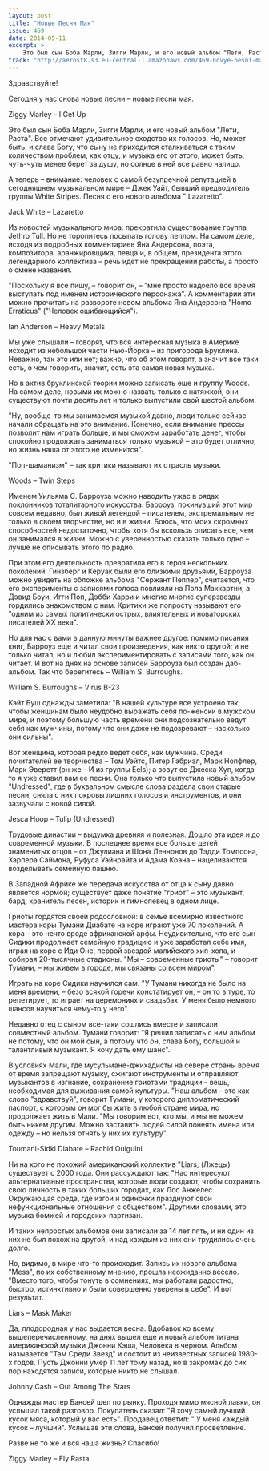 ```yaml
---
layout: post
title: "Новые Песни Мая"
issue: 469
date: 2014-05-11
excerpt: >
    Это был сын Боба Марли, Зигги Марли, и его новый альбом "Лети, Раста". Все отмечают удивительное сходство их голосов. Но, может быть, и слава Богу, что сыну не приходится сталкиваться с таким количеством проблем, как отцу; и музыка его от этого, может быть, чуть-чуть менее берет за душу, но солнце в ней все равно налицо.
track: "http://aerost8.s3.eu-central-1.amazonaws.com/469-novye-pesni-maja.mp3"
---
```


Здравствуйте!

Сегодня у нас снова новые песни – новые песни мая.

Ziggy Marley – I Get Up

Это был сын Боба Марли, Зигги Марли, и его новый альбом "Лети, Раста". Все отмечают удивительное сходство их голосов. Но, может быть, и слава Богу, что сыну не приходится сталкиваться с таким количеством проблем, как отцу; и музыка его от этого, может быть, чуть-чуть менее берет за душу, но солнце в ней все равно налицо.

А теперь – внимание: человек с самой безупречной репутацией в сегодняшнем музыкальном мире – Джек Уайт, бывший предводитель группы White Stripes. Песня с его нового альбома " Lazaretto".

Jack White – Lazaretto

Из новостей музыкального мира: прекратила существование группа Jethro Tull. Но не торопитесь посыпать голову пеплом. На самом деле, исходя из подробных комментариев Яна Андерсона, поэта, композитора, аранжировщика, певца и, в общем, президента этого легендарного коллектива – речь идет не прекращении работы, а просто о смене названия.

"Поскольку я все пишу, – говорит он, – "мне просто надоело все время выступать под именем исторического персонажа". А комментарии эти можно прочитать на развороте новом альбома Яна Андерсона "Homo Erraticus" ("Человек ошибающийся").

Ian Anderson – Heavy Metals

Мы уже слышали – говорят, что вся интересная музыка в Америке исходит из небольшой части Нью-Йорка – из пригорода Бруклина. Неважно, так это или нет; важно, что об этом говорят, а значит все таки есть, о чем говорить, значит, есть эта самая новая музыка.

Но в актив бруклинской теории можно записать еще и группу Woods. На самом деле, новыми их можно назвать только с натяжкой, они существуют почти десять лет и только выпустили свой шестой альбом.

"Ну, вообще-то мы занимаемся музыкой давно, люди только сейчас начали обращать на это внимание. Конечно, если внимание прессы позволит нам играть больше, и мы сможем заработать денег, чтобы спокойно продолжать заниматься только музыкой – это будет отлично; но жизнь наша от этого не изменится".

"Поп-шаманизм" – так критики называют их отрасль музыки.

Woods – Twin Steps

Именем Уильяма С. Барроуза можно наводить ужас в рядах поклонников тоталитарного искусства. Барроуз, покинувший этот мир совсем недавно, был живой легендой – писателем, экстремальным не только в своем творчестве, но и в жизни. Боюсь, что моих скромных способностей недостаточно, чтобы хотя бы вскользь описать все, чем он занимался в жизни. Можно с уверенностью сказать только одно – лучше не описывать этого по радио.

При этом его деятельность превратила его в героя нескольких поколений: Гинзберг и Керуак были его близкими друзьями, Барроуза можно увидеть на обложке альбома "Сержант Пеппер", считается, что его эксперименты с записями голоса повлияли на Пола Маккартни; а Дэвид Боуи, Игги Поп, Дэбби Харри и многие многие суперзвезды гордились знакомством с ним. Критики же попросту называют его "одним из самых политически острых, влиятельных и новаторских писателей XX века".

Но для нас с вами в данную минуты важнее другое: помимо писания книг, Барроуз еще и читал свои произведения, как никто другой; и не только читал, но и любил экспериментировать с записями того, как он читает. И вот на днях на основе записей Барроуза был создан даб-альбом. Так что берегитесь – William S. Burroughs.

William S. Burroughs – Virus B-23

Кэйт Буш однажды заметила: "В нашей культуре все устроено так, чтобы женщинам было неудобно выражать себя по-женски в мужском мире, и поэтому большую часть времени они подсознательно ведут себя как мужчины, потому что они даже не подозревают – насколько они сильны".

Вот женщина, которая редко ведет себя, как мужчина. Среди почитателей ее творчества – Том Уэйтс, Питер Гэбриэл, Марк Нопфлер, Марк Эверетт (он же – И из группы Eels); а зовут ее Джеска Хуп, когда-то я уже ставил вам ее песни. Она только что выпустила новый альбом "Undressed", где в буквальном смысле слова раздела свои старые песни, сняла с них покровы лишних голосов и инструментов, и они зазвучали с новой силой.

Jesca Hoop – Tulip (Undressed)

Трудовые династии – выдумка древняя и полезная. Дошло эта идея и до современной музыки. В последнее время все больше детей знаменитых отцов – от Джулиана и Шона Леннонов до Тэдди Томпсона, Харпера Саймона, Руфуса Уэйнрайта и Адама Коэна – нацеливаются возделывать семейную пашню.

В Западной Африке же передача искусства от отца к сыну давно является нормой; существует даже понятие "гриот" – это музыкант, бард, хранитель песен, историк и гимнопевец в одном лице.

Гриоты гордятся своей родословной: в семье всемирно известного мастера коры Тумани Диабате на коре играют уже 70 поколений. А кора – это нечто вроде африканской арфы. Неудивительно, что его сын Сидики продолжает семейную традицию и уже заработал себе имя, играя на коре с Иди Оне, первой звездой малийского хип-хопа, и собирая 20-тысячные стадионы. "Мы – современные гриоты" – говорит Тумани, – мы живем в городе, мы связаны со всем миром".

Играть на коре Сидики научился сам. "У Тумани никогда не было на меня времени, – безо всякой горечи констатирует он, – он то в туре, то репетирует, то играет на церемониях и свадьбах. У меня было немного шансов научиться чему-то у него".

Недавно отец с сыном все-таки сошлись вместе и записали совместный альбом. Тумани говорит: "Я решил записать с ним альбом не потому, что он мой сын, а потому что он, слава Богу, большой и талантливый музыкант. Я хочу дать ему шанс".

В условиях Мали, где мусульмане-джихадисты на севере страны время от время запрещают музыку, сжигают инструменты и отправляют музыкантов в изгнание, сохранение гриотами традиции – вещь, необходимая для выживания самой культуры. "Наш альбом – это как слово "здравствуй", говорит Тумани, у которого дипломатический паспорт, с которым он мог бы жить в любой стране мира, но продолжает жить в Мали. "Мы говорим вот, кто мы, и мы не можем быть никем другим. Можно заставить людей силой понеять имена или одежду – но нельзя отнять у них их культуру".

Toumani-Sidki Diabate – Rachid Ouiguini

Ни на кого не похожий американский коллектив "Liars; (Лжецы) существует с 2000 года. Они рассуждают так: "Нас интересуют альтернативные пространства, которые люди создают, чтобы сохранить свою личность в таких больших городах, как Лос Анжелес. Окружающая среда, где изгои и одиночки празднуют свои нефункциональные отношения с обществом". Другими словами, это музыка бомжей и городских партизан.

И таких непростых альбомов они записали за 14 лет пять, и ни один из них не был похож на другой, и над каждым из них они трудились очень долго.

Но, видимо, в мире что-то происходит. Запись их нового альбома "Mess", по их собственному мнению, прошла неожиданно весело. "Вместо того, чтобы тонуть в сомнениях, мы работали радостно, быстро, истинктивно и были совершенно уверены в себе". И вот результат.

Liars – Mask Maker

Да, плодородная у нас выдается весна. Вдобавок ко всему вышеперечисленному, на днях вышел еще и новый альбом титана американской музыки Джонни Кэша, Человека в черном. Альбом называется "Там Среди Звезд" и состоит из неизвестных записей 1980-х годов. Пусть Джонни умер 11 лет тому назад, но в закромах до сих пор находятся записи, которые никто не слышал.

Johnny Cash – Out Among The Stars

Однажды мастер Бансей шел по рынку. Проходя мимо мясной лавки, он услышал такой разговор. Покупатель сказал: "Я хочу самый лучший кусок мяса, который у вас есть". Продавец ответил: " У меня каждый кусок – лучший". Услышав эти слова, Бансей получил просветление.

Разве не то же и вся наша жизнь? Спасибо!

Ziggy Marley – Fly Rasta
